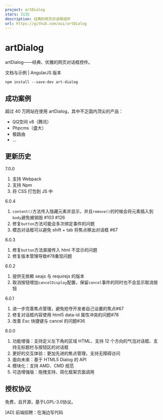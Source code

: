 ```yaml
---
project: artDialog
stars: 3135
description: 经典的网页对话框组件
url: https://github.com/aui/artDialog
---
```


artDialog
=========

artDialog——经典、优雅的网页对话框控件。

文档与示例 | AngularJS 版本

```
npm install --save-dev art-dialog
```

成功案例
----

超过 40 万网站在使用 artDialog，其中不乏国内顶尖的产品：

-   QQ空间 v8（腾讯）
-   Phpcms（盛大）
-   极路由
-   ...

更新历史
----

7.0.0

1.  支持 Webpack
2.  支持 Npm
3.  将 CSS 打包到 JS 中

6.0.4

1.  `content()`方法传入隐藏元素并显示，并且`remove()`的时候会将元素插入到`body`避免被销毁 #103 #126
2.  修复`button`方法可能会多次绑定事件的问题
3.  模态对话框可以避免 shift + tab 将焦点移出对话框 #67

6.0.3

1.  修复`button`方法直接传入 html 不显示的问题
2.  修复版本管理导致#78重现问题

6.0.2

1.  提供无依赖 seajs 与 requirejs 的版本
2.  取消按钮增加`cancelDisplay`配置，保留`cancel`事件的同时也不会显示取消按钮

6.0.1

1.  进一步完善焦点管理，避免抢夺开发者自己设置的焦点#67
2.  修复对话框内容使用 html5 data-id 属性冲突的问题#78
3.  改善 Esc 快捷键与 cancel 的问题#36

6.0.0

1.  功能增强：支持定义左下角的区域 HTML、支持 12 个方向的气泡对话框、支持无标题栏与按钮区的对话框
2.  更好的交互体验：更加先进的焦点管理，支持无障碍访问
3.  面向未来：基于 HTML5 Dialog 的 API
4.  模块化：支持 AMD、CMD 规范
5.  可选增强版：拖拽支持、简化框架页面调用

授权协议
----

免费，且开源，基于LGPL-3.0协议。

\[AD\] 前端招聘：在海边写代码
